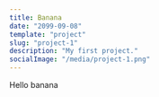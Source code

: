 ```yaml
---
title: Banana
date: "2099-09-08"
template: "project"
slug: "project-1"
description: "My first project."
socialImage: "/media/project-1.png"
---
```



Hello banana